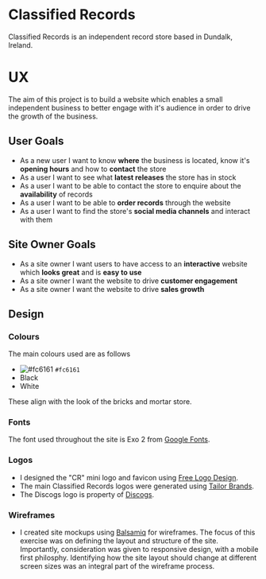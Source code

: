 # Classified Records

Classified Records is an independent record store based in Dundalk, Ireland.

# UX

The aim of this project is to build a website which enables a small independent business to better engage with it's audience in order to drive the growth of the business.

## User Goals
- As a new user I want to know **where** the business is located, know it's **opening hours** and how to **contact** the store
- As a user I want to see what **latest releases** the store has in stock
- As a user I want to be able to contact the store to enquire about the **availability** of records
- As a user I want to be able to **order records** through the website
- As a user I want to find the store's **social media channels** and interact with them

## Site Owner Goals
- As a site owner I want users to have access to an **interactive** website which **looks great** and is **easy to use**
- As a site owner I want the website to drive **customer engagement**
- As a site owner I want the website to drive **sales growth**

## Design

### Colours
The main colours used are as follows

- ![#fc6161](https://via.placeholder.com/15/fc6161/000000?text=+) `#fc6161`
- Black
- White

These align with the look of the bricks and mortar store.

### Fonts
The font used throughout the site is Exo 2 from [Google Fonts](https://fonts.google.com/).

### Logos
- I designed the "CR" mini logo and favicon using [Free Logo Design](https://www.freelogodesign.org).
- The main Classified Records logos were generated using [Tailor Brands](https://www.tailorbrands.com).
- The Discogs logo is property of [Discogs](https://www.discogs.com/).

### Wireframes

- I created site mockups using [Balsamiq](https://balsamiq.com/) for wireframes. The focus of this exercise was on defining the layout and structure of the site. Importantly, consideration was given to responsive design, with a mobile first philosphy. Identifying how the site layout should change at different screen sizes was an integral part of the wireframe process.
